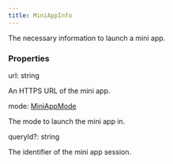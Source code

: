 ```yaml
---
title: MiniAppInfo
---
```


The necessary information to launch a mini app.

### Properties

<div class="flex flex-col gap-3"><div><div class="flex gap-2"><div class="font-mono p" id="p_url" data-anchor><span class="font-bold">url</span><span class="opacity-50">:</span> <span>string</span></div></div><div class="pl-3"><div class="no-margin">

An HTTPS URL of the mini app.

</div></div></div><div><div class="flex gap-2"><div class="font-mono p" id="p_mode" data-anchor><span class="font-bold">mode</span><span class="opacity-50">:</span> <a href="/gh/types/miniappmode"  >MiniAppMode</a></div></div><div class="pl-3"><div class="no-margin">

The mode to launch the mini app in.

</div></div></div><div><div class="flex gap-2"><div class="font-mono p" id="p_queryId" data-anchor><span class="font-bold">queryId</span><span class="opacity-50"><span title="Optional" class="cursor-help">?</span>:</span> <span>string</span></div></div><div class="pl-3"><div class="no-margin">

The identifier of the mini app session.

</div></div></div></div>

